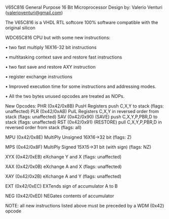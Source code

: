 V65C816 General Purpose 16 Bit Microprocessor
Design by: Valerio Venturi (valerioventuri@gmail.com)

The V65C816 is a VHDL RTL softcore 100% software compatible with the original silicon

WDC65C816 CPU but with some new instructions:

• two fast multiply 16X16-32 bit instructions

• multitasking context save and restore fast instructions

• two fast save and restore AXY instruction

• register exchange instructions

• Improved execution time for some instructions and addressing modes.

• All the two bytes unused opcodes are treated as NOPs.


New Opcodes:
PHR (0x42/0x8B) PusH Registers push C,X,Y to stack (flags: unaffected)
PLR (0x42/0xAB) PulL Registers C,X,Y in reversed order from stack (flags: unaffected)
SAV (0x42/0x90) (SAVE) push C,X,Y,P,PBR,D to stack (flags: unaffected)
RST (0x42/0x91) (RESTORE) pull C,X,Y,P,PBR,D in reversed order from stack (flags: all)

MPU (0x42/0x8E) MultiPly Unsigned 16X16->32 bit (flags: Z)

MPS (0x42/0x8F) MultiPly Signed 15X15->31 bit (with sign) (flags: NZ)

XYX (0x42/0xEB) eXchange Y and X (flags: unaffected)

XAX (0x42/0x0B) eXchange A and X (flags: unaffected)

XAY (0x42/0x2B) eXchange A and Y (flags: unaffected)

EXT (0x42/0xEC) EXTends sign of accumulator A to B

NEG (0x42/0xED) NEGates contents of accumulator

NOTE: all new instructions listed above must be preceded by a WDM (0x42) opcode
